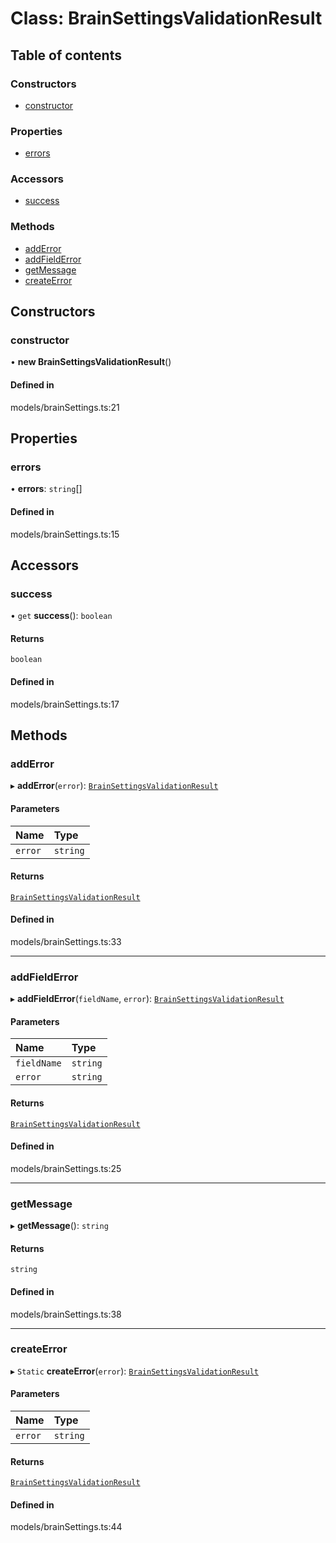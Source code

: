 # Class: BrainSettingsValidationResult

## Table of contents

### Constructors

- [constructor](BrainSettingsValidationResult.md#constructor)

### Properties

- [errors](BrainSettingsValidationResult.md#errors)

### Accessors

- [success](BrainSettingsValidationResult.md#success)

### Methods

- [addError](BrainSettingsValidationResult.md#adderror)
- [addFieldError](BrainSettingsValidationResult.md#addfielderror)
- [getMessage](BrainSettingsValidationResult.md#getmessage)
- [createError](BrainSettingsValidationResult.md#createerror)

## Constructors

### constructor

• **new BrainSettingsValidationResult**()

#### Defined in

models/brainSettings.ts:21

## Properties

### errors

• **errors**: `string`[]

#### Defined in

models/brainSettings.ts:15

## Accessors

### success

• `get` **success**(): `boolean`

#### Returns

`boolean`

#### Defined in

models/brainSettings.ts:17

## Methods

### addError

▸ **addError**(`error`): [`BrainSettingsValidationResult`](BrainSettingsValidationResult.md)

#### Parameters

| Name | Type |
| :------ | :------ |
| `error` | `string` |

#### Returns

[`BrainSettingsValidationResult`](BrainSettingsValidationResult.md)

#### Defined in

models/brainSettings.ts:33

___

### addFieldError

▸ **addFieldError**(`fieldName`, `error`): [`BrainSettingsValidationResult`](BrainSettingsValidationResult.md)

#### Parameters

| Name | Type |
| :------ | :------ |
| `fieldName` | `string` |
| `error` | `string` |

#### Returns

[`BrainSettingsValidationResult`](BrainSettingsValidationResult.md)

#### Defined in

models/brainSettings.ts:25

___

### getMessage

▸ **getMessage**(): `string`

#### Returns

`string`

#### Defined in

models/brainSettings.ts:38

___

### createError

▸ `Static` **createError**(`error`): [`BrainSettingsValidationResult`](BrainSettingsValidationResult.md)

#### Parameters

| Name | Type |
| :------ | :------ |
| `error` | `string` |

#### Returns

[`BrainSettingsValidationResult`](BrainSettingsValidationResult.md)

#### Defined in

models/brainSettings.ts:44
